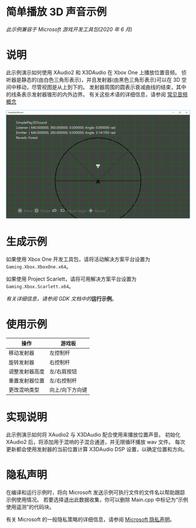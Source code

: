 # 简单播放 3D 声音示例

*此示例兼容于 Microsoft 游戏开发工具包(2020 年 6 月)*

# 说明

此示例演示如何使用 XAudio2 和 X3DAudio 在 Xbox One 上播放位置音频。 侦听器是静态的(由白色三角形表示)，并且发射器(由黑色三角形表示)可以在 3D 空间中移动，尽管视图是从上到下的。 发射器周围的圆表示衰减曲线的结束，其中的线条表示发射器锥形的内外边界。 有关这些术语的详细信息，请参阅 [常见音频概念](https://msdn.microsoft.com/en-us/library/windows/desktop/ee415692%28v=vs.85%29.aspx)

![](./media/image1.png)

# 生成示例

如果使用 Xbox One 开发工具包，请将活动解决方案平台设置为 `Gaming.Xbox.XboxOne.x64`。

如果使用 Project Scarlett，请将可用解决方案平台设置为 `Gaming.Xbox.Scarlett.x64`。

*有关详细信息，请参阅* *GDK 文档中的*__运行示例__。&nbsp;

# 使用示例

| 操作 | 游戏板 |
|---|---|
| 移动发射器 | 左控制杆 |
| 旋转发射器 | 右控制杆 |
| 调整发射器高度 | 左/右肩按钮 |
| 重置发射器位置 | 左/右控制杆 |
| 更改混响类型 | 向上/向下方向键 |

# 实现说明

此示例演示如何将 XAudio2 与 X3DAudio 配合使用来播放位置声音。 初始化 XAudio2 后，将添加用于混响的子混合通道，并无限循环播放 wav 文件。 每次更新都会使用发射器的当前位置计算 X3DAudio DSP 设置，以确定位置和方向。

# 隐私声明

在编译和运行示例时，将向 Microsoft 发送示例可执行文件的文件名以帮助跟踪示例使用情况。 若要选择退出此数据收集，你可以删除 Main.cpp 中标记为&ldquo;示例使用遥测&rdquo;的代码块。

有关 Microsoft 的一般隐私策略的详细信息，请参阅 [Microsoft 隐私声明](https://privacy.microsoft.com/en-us/privacystatement/)。


